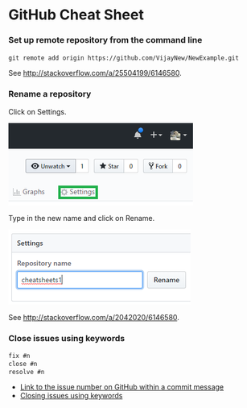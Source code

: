 # GitHub Cheat Sheet

 ### Set up remote repository from the command line
 
`git remote add origin https://github.com/VijayNew/NewExample.git`

See http://stackoverflow.com/a/25504199/6146580.

### Rename a repository

Click on Settings.

![Settings](images/settings.png)

Type in the new name and click on Rename.

![Rename](images/rename.png)

See http://stackoverflow.com/a/2042020/6146580.

### Close issues using keywords

```
fix #n
close #n
resolve #n
```

* [Link to the issue number on GitHub within a commit message](https://stackoverflow.com/a/6742691/6146580)
* [Closing issues using keywords](https://help.github.com/en/github/managing-your-work-on-github/closing-issues-using-keywords)
